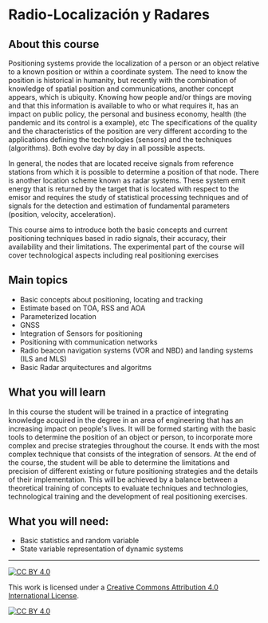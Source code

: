 # Radio-Localización y Radares
## About this course

Positioning systems provide the localization of a person or an object relative to a known position or within a coordinate system. The need to know the position is historical in humanity, but recently with the combination of knowledge of spatial position and communications, another concept appears, which is ubiquity. Knowing how people and/or things are moving and that this information is available to who or what requires it, has an impact on public policy, the personal and business economy, health (the pandemic and its control is a example), etc The specifications of the quality and the characteristics of the position are very different according to the applications defining the technologies (sensors) and the techniques (algorithms). Both evolve day by day in all possible aspects. 

In general, the nodes that are located receive signals from reference stations from which it is possible to determine a position of that node. There is another location scheme known as radar systems. These system emit energy that is returned by the target that is located with respect to the emisor and requires the study of statistical processing techniques and of signals for the detection and estimation of fundamental parameters (position, velocity, acceleration). 

This course aims to introduce both the basic concepts and current positioning techniques based in radio signals, their accuracy, their availability and their limitations. The experimental part of the course will cover technological aspects including real positioning exercises 

## Main topics
* Basic concepts about positioning, locating and tracking
* Estimate based on TOA, RSS and AOA
* Parameterized location
* GNSS
* Integration of Sensors for positioning
* Positioning with communication networks 
* Radio beacon navigation systems (VOR and NBD) and landing systems (ILS and MLS) 
* Basic Radar arquitectures and algoritms

## What you will learn
In this course the student will be trained in a practice of integrating knowledge acquired in the degree in an area of engineering that has an increasing impact on people's lives. It will be formed starting with the basic tools to determine the position of an object or person, to incorporate more complex and precise strategies throughout the course. It ends with the most complex technique that consists of the integration of sensors. At the end of the course, the student will be able to determine the limitations and precision of different existing or future positioning strategies and the details of their implementation. This will be achieved by a balance between a theoretical training of concepts to evaluate techniques and technologies, technological training and the development of real positioning exercises. 

## What you will need:
* Basic statistics and random variable
* State variable representation of dynamic systems



***
[![CC BY 4.0][cc-by-shield]][cc-by]

This work is licensed under a
[Creative Commons Attribution 4.0 International License][cc-by].

[![CC BY 4.0][cc-by-image]][cc-by]

[cc-by]: http://creativecommons.org/licenses/by/4.0/
[cc-by-image]: https://i.creativecommons.org/l/by/4.0/88x31.png
[cc-by-shield]: https://img.shields.io/badge/License-CC%20BY%204.0-lightgrey.svg
